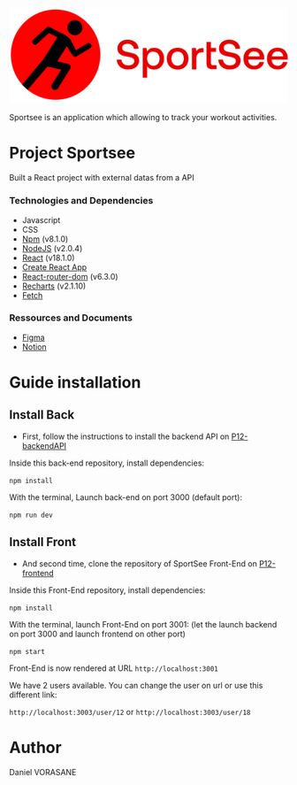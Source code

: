 ![logo-du-projet](https://github.com/DVvor/DanielVorasane_12_10062022/blob/master/src/assets/logo.png)

Sportsee is an application which allowing to track your workout activities.

# Project Sportsee
Built a React project with external datas from a API 

### Technologies and Dependencies
-   Javascript
-   CSS
-   [Npm](https://www.npmjs.com/package/npm) (v8.1.0) 
-   [NodeJS](https://nodejs.org/en/) (v2.0.4)
-   [React](https://fr.reactjs.org/) (v18.1.0)
-   [Create React App](https://github.com/facebook/create-react-app)
-   [React-router-dom](https://reactrouter.com/) (v6.3.0)
-   [Recharts](https://recharts.org/en-US/) (v2.1.10)
-   [Fetch](https://developer.mozilla.org/en-US/docs/Web/API/Fetch_API)



### Ressources and Documents

- [Figma](https://www.figma.com/file/BMomGVZqLZb811mDMShpLu/UI-design-Sportify-FR?node-id=0%3A1)
- [Notion](https://www.notion.so/openclassrooms/Copy-of-Dev4U-projet-Learn-Home-6686aa4b5f44417881a4884c9af5669e)



# Guide installation

## Install Back
- First, follow the instructions to install the backend API on [P12-backendAPI](https://github.com/OpenClassrooms-Student-Center/P9-front-end-dashboard)

Inside this back-end repository, install dependencies:

`npm install`

With the terminal, Launch back-end on port 3000 (default port):

`npm run dev`

## Install Front
- And second time, clone the repository of SportSee Front-End on [P12-frontend](https://github.com/DVvor/DanielVorasane_12_10062022.git)

Inside this Front-End repository, install dependencies:

`npm install`

With the terminal, launch Front-End on port 3001:
(let the launch backend on port 3000 and launch frontend on other port)

`npm start`

Front-End is now rendered at URL `http://localhost:3001`

We have 2 users available. You can change the user on url or use this different link:

`http://localhost:3003/user/12` 
or
`http://localhost:3003/user/18`


# Author
Daniel VORASANE

